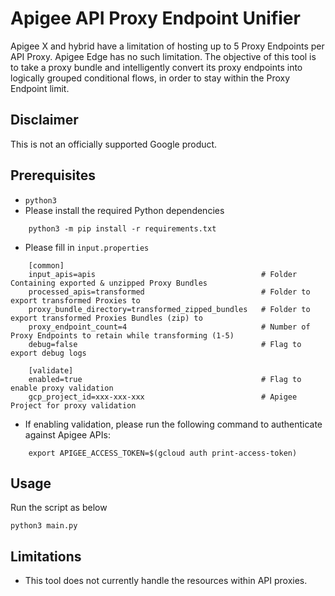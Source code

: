 # Apigee API Proxy Endpoint Unifier

Apigee X and hybrid have a limitation of hosting up to 5 Proxy Endpoints per API Proxy. Apigee Edge has no such limitation.
The objective of this tool is to take a proxy bundle and intelligently convert its proxy endpoints into logically
grouped conditional flows, in order to stay within the Proxy Endpoint limit.

## Disclaimer
This is not an officially supported Google product.

## Prerequisites
* `python3`
* Please install the required Python dependencies
```
    python3 -m pip install -r requirements.txt
```
* Please fill in `input.properties`
```
    [common]
    input_apis=apis                                     # Folder Containing exported & unzipped Proxy Bundles
    processed_apis=transformed                          # Folder to export transformed Proxies to 
    proxy_bundle_directory=transformed_zipped_bundles   # Folder to export transformed Proxies Bundles (zip) to 
    proxy_endpoint_count=4                              # Number of Proxy Endpoints to retain while transforming (1-5)
    debug=false                                         # Flag to export debug logs

    [validate]
    enabled=true                                        # Flag to enable proxy validation
    gcp_project_id=xxx-xxx-xxx                          # Apigee Project for proxy validation
```

* If enabling validation, please run the following command to authenticate against Apigee APIs:

```
    export APIGEE_ACCESS_TOKEN=$(gcloud auth print-access-token)
```


## Usage
Run the script as below
```
python3 main.py
```

## Limitations
* This tool does not currently handle the resources within API proxies.
